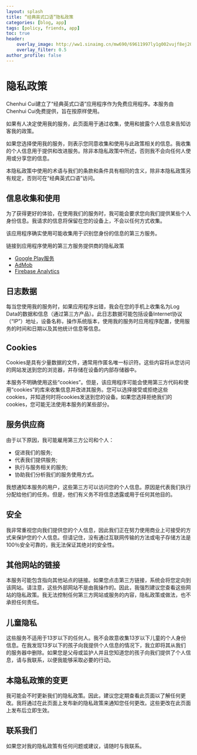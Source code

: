 ```yaml
---
layout: splash
title: “经典英式口语”隐私政策
categories: [blog, app]
tags: [policy, friends, app]
toc: true
header:
    overlay_image: http://ww1.sinaimg.cn/mw690/69611997ly1g002vujf8ej20u00dcqbz.jpg
    overlay_filter: 0.5
author_profile: false
---
```


# 隐私政策

Chenhui Cui建立了“经典英式口语”应用程序作为免费应用程序。本服务由Chenhui Cui免费提供，旨在按原样使用。

如果有人决定使用我的服务，此页面用于通过收集，使用和披露个人信息来告知访客我的政策。

如果您选择使用我的服务，则表示您同意收集和使用与此政策相关的信息。我收集的个人信息用于提供和改进服务。除非本隐私政策中所述，否则我不会向任何人使用或分享您的信息。

本隐私政策中使用的术语与我们的条款和条件具有相同的含义，除非本隐私政策另有规定，否则可在“经典英式口语”访问。

## 信息收集和使用

为了获得更好的体验，在使用我们的服务时，我可能会要求您向我们提供某些个人身份信息。我请求的信息将保留在您的设备上，不会以任何方式收集。

该应用程序确实使用可能收集用于识别您身份的信息的第三方服务。

链接到应用程序使用的第三方服务提供商的隐私政策

* [Google Play服务](https://www.google.com/policies/privacy/)
* [AdMob](https://support.google.com/admob/answer/6128543?hl=en)
* [Firebase Analytics](https://firebase.google.com/policies/analytics)

## 日志数据

每当您使用我的服务时，如果应用程序出错，我会在您的手机上收集名为Log Data的数据和信息（通过第三方产品）。此日志数据可能包括设备Internet协议（“IP”）地址，设备名称，操作系统版本，使用我的服务时应用程序配置，使用服务的时间和日期以及其他统计信息等信息。

## Cookies

Cookies是具有少量数据的文件，通常用作匿名唯一标识符。这些内容将从您访问的网站发送到您的浏览器，并存储在设备的内部存储器中。

本服务不明确使用这些“cookies”。但是，该应用程序可能会使用第三方代码和使用“cookies”的库来收集信息并改进其服务。您可以选择接受或拒绝这些cookies，并知道何时将cookies发送到您的设备。如果您选择拒绝我们的cookies，您可能无法使用本服务的某些部分。

## 服务供应商

由于以下原因，我可能雇用第三方公司和个人：

* 促进我们的服务;
* 代表我们提供服务;
* 执行与服务相关的服务;
* 协助我们分析我们的服务使用方式。

我想通知本服务的用户，这些第三方可以访问您的个人信息。原因是代表我们执行分配给他们的任务。但是，他们有义务不将信息透露或用于任何其他目的。

## 安全

我非常重视您向我们提供您的个人信息，因此我们正在努力使用商业上可接受的方式来保护您的个人信息。但请记住，没有通过互联网传输的方法或电子存储方法是100％安全可靠的，我无法保证其绝对的安全性。

## 其他网站的链接

本服务可能包含指向其他站点的链接。如果您点击第三方链接，系统会将您定向到该网站。请注意，这些外部网站不是由我操作的。因此，我强烈建议您查看这些网站的隐私政策。我无法控制任何第三方网站或服务的内容，隐私政策或做法，也不承担任何责任。

## 儿童隐私

这些服务不适用于13岁以下的任何人。我不会故意收集13岁以下儿童的个人身份信息。在我发现13岁以下的孩子向我提供个人信息的情况下，我立即将其从我们的服务器中删除。如果您是父母或监护人并且您知道您的孩子向我们提供了个人信息，请与我联系，以便我能够采取必要的行动。

## 本隐私政策的变更

我可能会不时更新我们的隐私政策。因此，建议您定期查看此页面以了解任何更改。我将通过在此页面上发布新的隐私政策来通知您任何更改。这些更改在此页面上发布后立即生效。

## 联系我们

如果您对我的隐私政策有任何问题或建议，请随时与我联系。